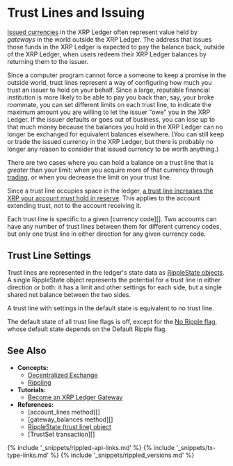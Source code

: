 # Trust Lines and Issuing

[Issued currencies](issued-currencies.html) in the XRP Ledger often represent value held by _gateways_ in the world outside the XRP Ledger. The address that issues those funds in the XRP Ledger is expected to pay the balance back, outside of the XRP Ledger, when users redeem their XRP Ledger balances by returning them to the issuer.

Since a computer program cannot force a someone to keep a promise in the outside world, trust lines represent a way of configuring how much you trust an issuer to hold on your behalf. Since a large, reputable financial institution is more likely to be able to pay you back than, say, your broke roommate, you can set different limits on each trust line, to indicate the maximum amount you are willing to let the issuer "owe" you in the XRP Ledger. If the issuer defaults or goes out of business, you can lose up to that much money because the balances you hold in the XRP Ledger can no longer be exchanged for equivalent balances elsewhere. (You can still keep or trade the issued currency in the XRP Ledger, but there is probably no longer any reason to consider that issued currency to be worth anything.)

There are two cases where you can hold a balance on a trust line that is _greater_ than your limit: when you acquire more of that currency through [trading](decentralized-exchange.html), or when you decrease the limit on your trust line.

Since a trust line occupies space in the ledger, [a trust line increases the XRP your account must hold in reserve](reserves.html). This applies to the account extending trust, not to the account receiving it.

Each trust line is specific to a given [currency code][]. Two accounts can have any number of trust lines between them for different currency codes, but only one trust line in either direction for any given currency code.

## Trust Line Settings

Trust lines are represented in the ledger's state data as [RippleState objects](ripplestate.html). A single RippleState object represents the potential for a trust line in either direction or both: it has a limit and other settings for each side, but a single shared net balance between the two sides.

A trust line with settings in the default state is equivalent to no trust line.

The default state of all trust line flags is off, except for the [No Ripple flag](rippling.html), whose default state depends on the Default Ripple flag.

## See Also

- **Concepts:**
    - [Decentralized Exchange](decentralized-exchange.html)
    - [Rippling](rippling.html)
- **Tutorials:**
    - [Become an XRP Ledger Gateway](become-an-xrp-ledger-gateway.html)
- **References:**
    - [account_lines method][]
    - [gateway_balances method][]
    - [RippleState (trust line) object](ripplestate.html)
    - [TrustSet transaction][]

<!--{# common link defs #}-->
{% include '_snippets/rippled-api-links.md' %}
{% include '_snippets/tx-type-links.md' %}
{% include '_snippets/rippled_versions.md' %}
